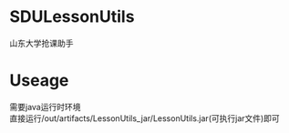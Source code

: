# SDULessonUtils
山东大学抢课助手

# Useage
需要java运行时环境  
直接运行/out/artifacts/LessonUtils_jar/LessonUtils.jar(可执行jar文件)即可
